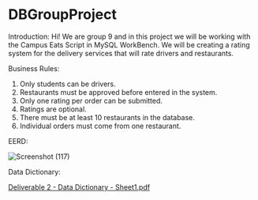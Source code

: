 # DBGroupProject

Introduction: Hi! We are group 9 and in this project we will be working with the Campus Eats Script in MySQL WorkBench. We will be creating a rating system for the delivery services that will rate drivers and restaurants. 

Business Rules: 
  1. Only students can be drivers.
  2. Restaurants must be approved before entered in the system.
  3. Only one rating per order can be submitted.
  4. Ratings are optional.
  5. There must be at least 10 restaurants in the database.
  6. Individual orders must come from one restaurant.
    
EERD: 
  
![Screenshot (117)](https://user-images.githubusercontent.com/81537371/113422289-6691a600-939a-11eb-81cd-fcdd52847a21.png)


Data Dictionary:

[Deliverable 2 - Data Dictionary - Sheet1.pdf](https://github.com/lazylizardz/DBGroupProject/files/6249865/Deliverable.2.-.Data.Dictionary.-.Sheet1.pdf)

